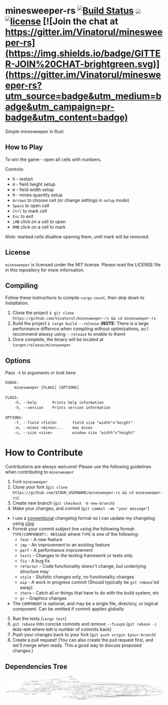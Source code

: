 # minesweeper-rs  [![Build Status](https://travis-ci.org/Vinatorul/minesweeper-rs.svg)](https://travis-ci.org/Vinatorul/minesweeper-rs) [![](http://meritbadge.herokuapp.com/minesweeper)](https://crates.io/crates/minesweeper) [![license](http://img.shields.io/badge/license-MIT-blue.svg)](https://github.com/Vinatorul/minesweeper-rs/blob/master/LICENSE) [![Join the chat at https://gitter.im/Vinatorul/minesweeper-rs](https://img.shields.io/badge/GITTER-JOIN%20CHAT-brightgreen.svg)](https://gitter.im/Vinatorul/minesweeper-rs?utm_source=badge&utm_medium=badge&utm_campaign=pr-badge&utm_content=badge)


Simple minesweeper in Rust

## How to Play

To win the game - open all cells with numbers. 

Controls:
* `R` - restart
* `H` - field height setup
* `W` - field width setup
* `M` - mines quantity setup
* `Arrows` to choose cell (or change settings in `setup` mode)
* `Space` to open cell
* `Ctrl` to mark cell
* `Esc` to exit
* `LMB` click on a cell to open
* `RMB` click on a cell to mark

*Note:* marked cells disallow opennig them, until mark will be removed.

## License
`minesweeper` is licensed under the MIT license. Please read the LICENSE file in this repository for more information.

## Compiling

Follow these instructions to compile `cargo-count`, then skip down to Installation.

 1. Clone the project `$ git clone https://github.com/Vinatorul/minesweeper-rs && cd minesweeper-rs`
 2. Build the project `$ cargo build --release` (**NOTE:** There is a large performance differnce when compiling without optimizations, so I recommend alwasy using `--release` to enable to them)
 3. Once complete, the binary will be located at `target/release/minesweeper`

## Options

Pass `-h` to arguments or look here: 

```
USAGE:
    minesweeper [FLAGS] [OPTIONS]

FLAGS:
    -h, --help       Prints help information
    -V, --version    Prints version information

OPTIONS:
    -f, --field <field>       field size "width"x"height"
    -m, --mines <mines>...    max mines
    -s, --size <size>         window size "width"x"height"
```

# How to Contribute

Contributions are always welcome! Please use the following guidelines when contributing to `minesweeper`

1. Fork `minesweeper`
2. Clone your fork (`git clone https://github.com/$YOUR_USERNAME/minesweeper-rs && cd minesweeper-rs`)
3. Create new branch (`git checkout -b new-branch`)
4. Make your changes, and commit (`git commit -am "your message"`)
 * I use a [conventional](https://github.com/ajoslin/conventional-changelog/blob/master/CONVENTIONS.md) changelog format so I can update my changelog using [clog](https://github.com/thoughtram/clog)
 * Format your commit subject line using the following format: `TYPE(COMPONENT): MESSAGE` where `TYPE` is one of the following:
    - `feat` - A new feature
    - `imp` - An improvement to an existing feature
    - `perf` - A performance improvement
    - `tests` - Changes to the testing framework or tests only
    - `fix` - A bug fix
    - `refactor` - Code functionality doesn't change, but underlying structure may
    - `style` - Stylistic changes only, no functionality changes
    - `wip` - A work in progress commit (Should typically be `git rebase`'ed away)
    - `chore` - Catch all or things that have to do with the build system, etc
    - `gr` - Graphics changes
 * The `COMPONENT` is optional, and may be a single file, directory, or logical component. Can be omitted if commit applies globally
5. Run the tests (`cargo test`)
6. `git rebase` into concise commits and remove `--fixup`s (`git rebase -i HEAD~NUM` where `NUM` is number of commits back)
7. Push your changes back to your fork (`git push origin $your-branch`)
8. Create a pull request! (You can also create the pull request first, and we'll merge when ready. This a good way to discuss proposed changes.)

## Dependencies Tree

![minesweeper dependencies](minesweeper.png)
